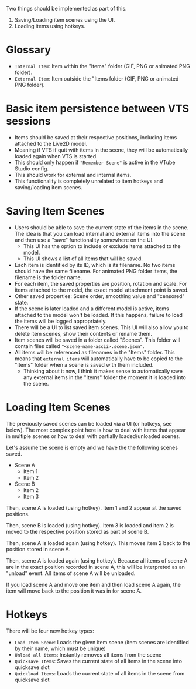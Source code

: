 Two things should be implemented as part of this.

1) Saving/Loading item scenes using the UI.
2) Loading items using hotkeys.

# Glossary

* `Internal Item`: Item within the "Items" folder (GIF, PNG or animated PNG folder).
* `External Item`: Item outside the "Items folder (GIF, PNG or animated PNG folder).

# Basic item persistence between VTS sessions

* Items should be saved at their respective positions, including items attached to the Live2D model. 
* Meaning if VTS if quit with items in the scene, they will be automatically loaded again when VTS is started.
* This should only happen if `"Remember Scene"` is active in the VTube Studio config.
* This should work for external and internal items.
* This functionality is completely unrelated to item hotkeys and saving/loading item scenes.

# Saving Item Scenes

* Users should be able to save the current state of the items in the scene. The idea is that you can load internal and external items into the scene and then use a "save" functionality somewhere on the UI.
  * This UI has the option to include or exclude items attached to the model.
  * This UI shows a list of all items that will be saved.
* Each item is identified by its ID, which is its filename. No two items should have the same filename. For animated PNG folder items, the filename is the folder name.
* For each item, the saved properties are position, rotation and scale. For items attached to the model, the exact model attachment point is saved.
* Other saved properties: Scene order, smoothing value and "censored" state.
* If the scene is later loaded and a different model is active, items attached to the model won't be loaded. If this happens, failure to load the items will be logged appropriately.
* There will be a UI to list saved item scenes. This UI will also allow you to delete item scenes, show their contents or rename them.
* Item scenes will be saved in a folder called "Scenes". This folder will contain files called `"<scene-name-ascii>.scene.json"`.
* All items will be referenced as filenames in the "Items" folder. This means that `external items` will automatically have to be copied to the "Items" folder when a scene is saved with them included.
  * Thinking about it now, I think it makes sense to automatically save any external items in the "Items" folder the moment it is loaded into the scene.

# Loading Item Scenes

The previously saved scenes can be loaded via a UI (or hotkeys, see below). The most complex point here is how to deal with items that appear in multiple scenes or how to deal with partially loaded/unloaded scenes. 

Let's assume the scene is empty and we have the the following scenes saved.

* Scene A
  * Item 1
  * Item 2
* Scene B
  * Item 2
  * Item 3

Then, scene A is loaded (using hotkey). Item 1 and 2 appear at the saved positions. 

Then, scene B is loaded (using hotkey). Item 3 is loaded and item 2 is moved to the respective position stored as part of scene B.

Then, scene A is loaded again (using hotkey). This moves item 2 back to the position stored in scene A.

Then, scene A is loaded again (using hotkey). Because all items of scene A are in the exact position recorded in scene A, this will be interpreted as an "unload" event. All items of scene A will be unloaded.

If you load scene A and move one item and then load scene A again, the item will move back to the position it was in for scene A.

# Hotkeys

There will be four new hotkey types:

* `Load Item Scene`: Loads the given item scene (item scenes are identified by their name, which must be unique)
* `Unload all items`: Instantly removes all items from the scene
* `Quicksave Items`: Saves the current state of all items in the scene into quicksave slot
* `Quickload Items`: Loads the current state of all items in the scene from quicksave slot






